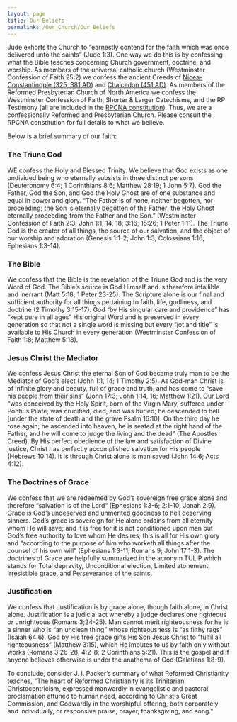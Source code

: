 ```yaml
---
layout: page
title: Our Beliefs
permalink: /Our_Church/Our_Beliefs
---
```


Jude exhorts the Church to “earnestly contend for the faith which was once delivered unto the saints” (Jude 1:3). One way we do this is by confessing what the Bible teaches concerning Church government, doctrine, and worship. As members of the universal catholic church (Westminster Confession of Faith 25:2) we confess the ancient Creeds of [Nicea-Constantinople (325, 381 AD)][1] and [Chalcedon (451 AD)][2]. As members of the Reformed Presbyterian Church of North America we confess the Westminster Confession of Faith, Shorter & Larger Catechisms, and the RP Testimony (all are included in the [RPCNA constitution][3]). Thus, we are a confessionally Reformed and Presbyterian Church. Please consult the RPCNA constitution for full details to what we believe. 

Below is a brief summary of our faith: 

### The Triune God

WE confess the Holy and Blessed Trinity. We believe that God exists as one undivided being who eternally subsists in three distinct persons (Deuteronomy 6:4; 1 Corinthians 8:6; Matthew 28:19; 1 John 5:7). God the Father, God the Son, and God the Holy Ghost are of one substance and equal in power and glory. “The Father is of none, neither begotten, nor proceeding; the Son is eternally begotten of the Father; the Holy Ghost eternally proceeding from the Father and the Son.” (Westminster Confession of Faith 2:3; John 1:1, 14, 18; 3:16; 15:26; 1 Peter 1:11). The Triune God is the creator of all things, the source of our salvation, and the object of our worship and adoration (Genesis 1:1-2; John 1:3; Colossians 1:16; Ephesians 1:3-14).  

### The Bible

We confess that the Bible is the revelation of the Triune God and is the very Word of God. The Bible’s source is God Himself and is therefore infallible and inerrant (Matt 5:18; 1 Peter 23-25). The Scripture alone is our final and sufficient authority for all things pertaining to faith, life, godliness, and doctrine (2 Timothy 3:15-17). God “by His singular care and providence” has “kept pure in all ages” His original Word and is preserved in every generation so that not a single word is missing but every “jot and title” is available to His Church in every generation (Westminster Confession of Faith 1:8; Matthew 5:18). 

### Jesus Christ the Mediator 

We confess Jesus Christ the eternal Son of God became truly man to be the Mediator of God’s elect (John 1:1, 14; 1 Timothy 2:5). As God-man Christ is of infinite glory and beauty, full of grace and truth, and has come to “save his people from their sins” (John 17:3; John 1:14, 16; Matthew 1:21). Our Lord “was conceived by the Holy Spirit, born of the Virgin Mary, suffered under Pontius Pilate, was crucified, died, and was buried; he descended to hell [under the state of death and the grave Psalm 16:10]. On the third day he rose again; he ascended into heaven, he is seated at the right hand of the Father, and he will come to judge the living and the dead” (The Apostles Creed). By His perfect obedience of the law and satisfaction of Divine justice, Christ has perfectly accomplished salvation for His people (Hebrews 10:14). It is through Christ alone is man saved (John 14:6; Acts 4:12). 

### The Doctrines of Grace

We confess that we are redeemed by God’s sovereign free grace alone and therefore “salvation is of the Lord“ (Ephesians 1:3-6; 2:1-10; Jonah 2:9). Grace is God’s undeserved and unmerited goodness to hell deserving sinners. God’s grace is sovereign for He alone ordains from all eternity whom He will save; and it is free for it is not conditioned upon man but God’s free authority to love whom He desires; this is all for His own glory and “according to the purpose of him who worketh all things after the counsel of his own will” (Ephesians 1:3-11; Romans 9; John 17:1-3). The doctrines of Grace are helpfully summarized in the acronym TULIP which stands for Total depravity, Unconditional election, Limited atonement, Irresistible grace, and Perseverance of the saints. 

### Justification

We confess that Justification is by grace alone, though faith alone, in Christ alone. Justification is a judicial act whereby a judge declares one righteous or unrighteous (Romans 3;24-25). Man cannot merit righteousness for he is a sinner who is “an unclean thing” whose righteousness is “as filthy rags” (Isaiah 64:6). God by His free grace gifts His Son Jesus Christ to “fulfil all righteousness” (Matthew 3:15), which He imputes to us by faith only without works (Romans 3:26-28; 4:2-8; 2 Corinthians 5:21). This is the gospel and if anyone believes otherwise is under the anathema of God (Galatians 1:8-9). 

To conclude, consider J. I. Packer’s summary of what Reformed Christianity teaches, "The heart of Reformed Christianity is its Trinitarian Christocentricism, expressed manwardly in evangelistic and pastoral proclamation attuned to human need, according to Christ's Great Commission, and Godwardly in the worshipful offering, both corporately and individually, or responsive praise, prayer, thanksgiving, and song."

[1]: https://sacred-texts.com/chr/nicene.htm
[2]: http://www.reformation.org/chalcedon_complete_text.html
[3]: https://rpcna.org/history/constitution.pdf